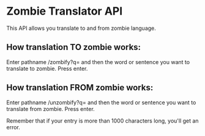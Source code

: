 Zombie Translator API
============

This API allows you translate to and from zombie language.

How translation TO zombie works:
------------

Enter pathname /zombify?q= and then the word or sentence you want to translate to zombie.
Press enter.

How translation FROM zombie works:
------------

Enter pathname /unzombify?q= and then the word or sentence you want to translate from zombie.
Press enter.

Remember that if your entry is more than 1000 characters long, you'll get an error. 